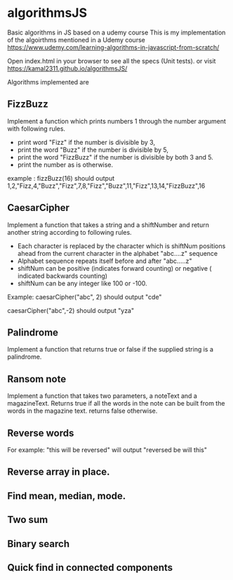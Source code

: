 # algorithmsJS

Basic algorithms in JS based on a udemy course
This is my implementation of the algoirthms mentioned in a Udemy course
https://www.udemy.com/learning-algorithms-in-javascript-from-scratch/

Open index.html in your browser to see all the specs (Unit tests).
or visit https://kamal2311.github.io/algorithmsJS/

Algorithms implemented are

## FizzBuzz

Implement a function which prints numbers 1 through the number argument with following rules.
 - print word "Fizz" if the number is divisible by 3,
 - print the word "Buzz" if the number is divisible by 5,
 - print the word "FizzBuzz" if the number is divisible by both 3 and 5.
 - print the number as is otherwise.

 example : fizzBuzz(16) should output
 1,2,"Fizz,4,"Buzz","Fizz",7,8,"Fizz","Buzz",11,"Fizz",13,14,"FizzBuzz",16


## CaesarCipher

Implement a function that takes a string and a shiftNumber and return another string according to following rules.

- Each character is replaced by the character which is shiftNum positions ahead from the current character in the alphabet "abc....z" sequence
- Alphabet sequence repeats itself before and after "abc.....z"
- shiftNum can be positive (indicates forward counting) or negative ( indicated backwards counting)
- shiftNum can be any integer like 100 or -100. 

Example: caesarCipher("abc", 2)
should output "cde"

caesarCipher("abc",-2)
should output "yza"


## Palindrome 
Implement a function that returns true or false if the supplied string is a palindrome.

## Ransom note 
Implement a function that takes two parameters, a noteText and a magazineText. Returns true if all the words in the note can be built from the words in the
magazine text. returns false otherwise.

## Reverse words

For example: "this will be reversed"
will output "reversed be will this"
## Reverse array in place.
## Find mean, median, mode.
## Two sum
## Binary search
## Quick find in connected components


